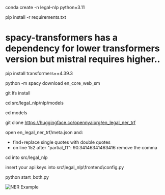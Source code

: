 conda create -n legal-nlp python=3.11

pip install -r requirements.txt

# spacy-transformers has a dependency for lower transformers version but mistral requires higher..
pip install transformers==4.39.3

python -m spacy download en_core_web_sm

git lfs install

cd src/legal_nlp/nlp/models

cd models

git clone https://huggingface.co/opennyaiorg/en_legal_ner_trf

open en_legal_ner_trf/meta.json and: 
 - find+replace single quotes with double quotes
 - on line 152 after "partial_f1": 90.34146341463416 remove the comma

cd into src/legal_nlp

insert your api keys into src\legal_nlp\frontend\config.py

python start_both.py

![NER Example](https://gitlab.com/SmartR_AI/gpt/demo-projects/legal-nlp/-/raw/main/images/NER_Example.png)